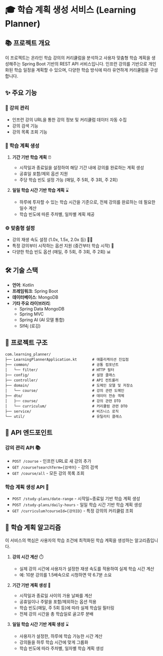 # 🎓 학습 계획 생성 서비스 (Learning Planner)

## 📚 프로젝트 개요

이 프로젝트는 온라인 학습 강의의 커리큘럼을 분석하고 사용자 맞춤형 학습 계획을 생성해주는 Spring Boot 기반의 REST API 서비스입니다. 인프런 강의를 기반으로 개인화된 학습 일정을 계획할 수 있으며, 다양한 학습 방식에 따라 유연하게 커리큘럼을 구성합니다.

## ✨ 주요 기능

### 📖 강의 관리
* 인프런 강의 URL을 통한 강의 정보 및 커리큘럼 데이터 자동 수집
* 강의 검색 기능
* 강의 목록 조회 기능

### 📅 학습 계획 생성
1. **기간 기반 학습 계획** ⏰
   * 시작일과 종료일을 설정하여 해당 기간 내에 강의를 완료하는 계획 생성
   * 공휴일 포함/제외 옵션 지원
   * 주당 학습 빈도 설정 가능 (매일, 주 5회, 주 3회, 주 2회)

2. **일일 학습 시간 기반 학습 계획** ⌛
   * 하루에 투자할 수 있는 학습 시간을 기준으로, 전체 강의를 완료하는 데 필요한 일수 계산
   * 학습 빈도에 따른 주차별, 일차별 계획 제공

### ⚙️ 맞춤형 설정
* 강의 재생 속도 설정 (1.0x, 1.5x, 2.0x 등) 🏃‍♂️
* 특정 강의부터 시작하는 옵션 지원 (중간부터 학습 시작) 🚩
* 다양한 학습 빈도 옵션 (매일, 주 5회, 주 3회, 주 2회) 📊

## 🛠️ 기술 스택

* **언어**: Kotlin
* **프레임워크**: Spring Boot
* **데이터베이스**: MongoDB
* **기타 주요 라이브러리**:
   * Spring Data MongoDB
   * Spring MVC
   * Spring AI (AI 모델 통합)
   * Slf4j (로깅)

## 📂 프로젝트 구조

```
com.learning_planner/
├── LearningPlannerApplication.kt       # 애플리케이션 진입점
├── common/                             # 공통 컴포넌트
│   └── filter/                         # HTTP 필터
├── config/                             # 설정 클래스
├── controller/                         # API 컨트롤러
├── domain/                             # 도메인 모델 및 저장소
│   └── course/                         # 강의 관련 도메인
├── dto/                                # 데이터 전송 객체
│   ├── course/                         # 강의 관련 DTO
│   └── curriculum/                     # 커리큘럼 관련 DTO
├── service/                            # 비즈니스 로직
└── util/                               # 유틸리티 클래스
```

## 🔌 API 엔드포인트

### 강의 관리 API 📚
* `POST /course` - 인프런 URL로 새 강의 추가
* `GET /course?searchTerm={검색어}` - 강의 검색
* `GET /course/all` - 모든 강의 목록 조회

### 학습 계획 생성 API 📝
* `POST /study-plans/date-range` - 시작일~종료일 기반 학습 계획 생성
* `POST /study-plans/daily-hours` - 일일 학습 시간 기반 학습 계획 생성
* `GET /curriculum?courseId={강의ID}` - 특정 강의의 커리큘럼 조회

## 🧠 학습 계획 알고리즘

이 서비스의 핵심은 사용자의 학습 조건에 최적화된 학습 계획을 생성하는 알고리즘입니다.

1. **강의 시간 계산** ⏱️
   * 실제 강의 시간에 사용자가 설정한 재생 속도를 적용하여 실제 학습 시간 계산
   * 예: 10분 강의를 1.5배속으로 시청하면 약 6.7분 소요

2. **기간 기반 계획 생성** 📅
   * 시작일과 종료일 사이의 가용 날짜를 계산
   * 공휴일이나 주말을 포함/제외하는 옵션 적용
   * 학습 빈도(매일, 주 5회 등)에 따라 실제 학습일 필터링
   * 전체 강의 시간을 총 학습일로 골고루 분배

3. **일일 학습 시간 기반 계획 생성** ⌛
   * 사용자가 설정한, 하루에 학습 가능한 시간 계산
   * 강의들을 하루 학습 시간에 맞게 그룹화
   * 학습 빈도에 따라 주차별, 일자별 학습 계획 생성
